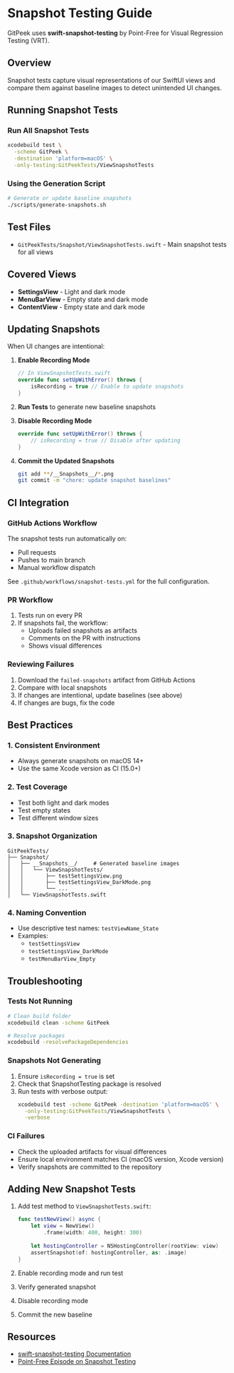 # Snapshot Testing Guide

GitPeek uses **swift-snapshot-testing** by Point-Free for Visual Regression Testing (VRT).

## Overview

Snapshot tests capture visual representations of our SwiftUI views and compare them against baseline images to detect unintended UI changes.

## Running Snapshot Tests

### Run All Snapshot Tests
```bash
xcodebuild test \
  -scheme GitPeek \
  -destination 'platform=macOS' \
  -only-testing:GitPeekTests/ViewSnapshotTests
```

### Using the Generation Script
```bash
# Generate or update baseline snapshots
./scripts/generate-snapshots.sh
```

## Test Files

- `GitPeekTests/Snapshot/ViewSnapshotTests.swift` - Main snapshot tests for all views

## Covered Views

- **SettingsView** - Light and dark mode
- **MenuBarView** - Empty state and dark mode
- **ContentView** - Empty state and dark mode

## Updating Snapshots

When UI changes are intentional:

1. **Enable Recording Mode**
   ```swift
   // In ViewSnapshotTests.swift
   override func setUpWithError() throws {
       isRecording = true // Enable to update snapshots
   }
   ```

2. **Run Tests** to generate new baseline snapshots

3. **Disable Recording Mode**
   ```swift
   override func setUpWithError() throws {
       // isRecording = true // Disable after updating
   }
   ```

4. **Commit the Updated Snapshots**
   ```bash
   git add **/__Snapshots__/*.png
   git commit -m "chore: update snapshot baselines"
   ```

## CI Integration

### GitHub Actions Workflow

The snapshot tests run automatically on:
- Pull requests
- Pushes to main branch
- Manual workflow dispatch

See `.github/workflows/snapshot-tests.yml` for the full configuration.

### PR Workflow

1. Tests run on every PR
2. If snapshots fail, the workflow:
   - Uploads failed snapshots as artifacts
   - Comments on the PR with instructions
   - Shows visual differences

### Reviewing Failures

1. Download the `failed-snapshots` artifact from GitHub Actions
2. Compare with local snapshots
3. If changes are intentional, update baselines (see above)
4. If changes are bugs, fix the code

## Best Practices

### 1. Consistent Environment
- Always generate snapshots on macOS 14+ 
- Use the same Xcode version as CI (15.0+)

### 2. Test Coverage
- Test both light and dark modes
- Test empty states
- Test different window sizes

### 3. Snapshot Organization
```
GitPeekTests/
├── Snapshot/
│   ├── __Snapshots__/     # Generated baseline images
│   │   └── ViewSnapshotTests/
│   │       ├── testSettingsView.png
│   │       ├── testSettingsView_DarkMode.png
│   │       └── ...
│   └── ViewSnapshotTests.swift
```

### 4. Naming Convention
- Use descriptive test names: `testViewName_State`
- Examples:
  - `testSettingsView`
  - `testSettingsView_DarkMode`
  - `testMenuBarView_Empty`

## Troubleshooting

### Tests Not Running
```bash
# Clean build folder
xcodebuild clean -scheme GitPeek

# Resolve packages
xcodebuild -resolvePackageDependencies
```

### Snapshots Not Generating
1. Ensure `isRecording = true` is set
2. Check that SnapshotTesting package is resolved
3. Run tests with verbose output:
   ```bash
   xcodebuild test -scheme GitPeek -destination 'platform=macOS' \
     -only-testing:GitPeekTests/ViewSnapshotTests \
     -verbose
   ```

### CI Failures
- Check the uploaded artifacts for visual differences
- Ensure local environment matches CI (macOS version, Xcode version)
- Verify snapshots are committed to the repository

## Adding New Snapshot Tests

1. Add test method to `ViewSnapshotTests.swift`:
   ```swift
   func testNewView() async {
       let view = NewView()
           .frame(width: 400, height: 300)
       
       let hostingController = NSHostingController(rootView: view)
       assertSnapshot(of: hostingController, as: .image)
   }
   ```

2. Enable recording mode and run test
3. Verify generated snapshot
4. Disable recording mode
5. Commit the new baseline

## Resources

- [swift-snapshot-testing Documentation](https://github.com/pointfreeco/swift-snapshot-testing)
- [Point-Free Episode on Snapshot Testing](https://www.pointfree.co/episodes/ep41-a-tour-of-snapshot-testing)
